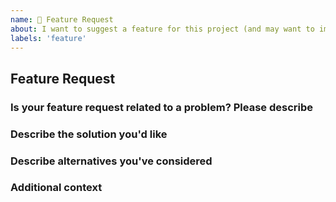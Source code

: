 ```yaml
---
name: 🚀 Feature Request
about: I want to suggest a feature for this project (and may want to implement it 🙂)!
labels: 'feature'
---
```


## Feature Request

<!-- 
First of all: Have you checked the docs https://github.com/apache/incubator-eventmesh/tree/develop/docs, 
or GitHub issues whether someone else has already reported your issue? 
Maybe the feature already exists?
-->

### Is your feature request related to a problem? Please describe

<!-- 
A clear and concise description of what the problem is.
-->

### Describe the solution you'd like

<!-- 
A clear and concise description of what you want to happen. Add any considered drawbacks.
-->

### Describe alternatives you've considered

<!-- 
A clear and concise description of any alternative solutions or features you've considered.
-->

### Additional context

<!-- 
Add any other context or screenshots about the feature request here.
-->
